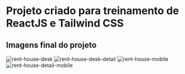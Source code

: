 # Projeto criado para treinamento de ReactJS e Tailwind CSS

## Imagens final do projeto 



![rent-house-desk](https://user-images.githubusercontent.com/24196945/196019333-74a8b5d4-bbd6-40fa-96f8-ee3ad527b889.png)
![rent-house-desk-detail](https://user-images.githubusercontent.com/24196945/196019348-d5f51eca-84a1-4a7b-b91a-2a4d67bcf097.png)
![rent-house-mobile](https://user-images.githubusercontent.com/24196945/196019350-94bc3333-f219-4149-8d02-42164cc92951.png)
![rent-house-detail-mobile](https://user-images.githubusercontent.com/24196945/196019356-8e46d384-1f0a-4791-84a2-99b37b5cdb61.png)
